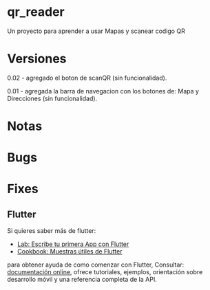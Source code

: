 # qr_reader

Un proyecto para aprender a usar Mapas y scanear codigo QR 


# Versiones

0.02 - agregado el boton de scanQR (sin funcionalidad).

0.01 - agregada la barra de navegacion con los botones de: Mapa y Direcciones (sin funcionalidad).


# Notas

# Bugs

# Fixes

## Flutter

Si quieres saber más de flutter:

- [Lab: Escribe tu primera App con Flutter](https://flutter.dev/docs/get-started/codelab)
- [Cookbook: Muestras útiles de Flutter](https://flutter.dev/docs/cookbook)

para obtener ayuda de como comenzar con Flutter, Consultar:
[documentación online](https://flutter.dev/docs), ofrece tutoriales,
ejemplos, orientación sobre desarrollo móvil y una referencia completa de la API.
